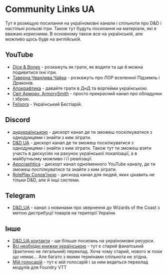 # Community Links UA
Тут я розміщую посилання на україномовні канали і спільноти про D&D і настільні рольові ігри. Також тут будуть посилання на матеріали, які я вважаю корисними. В основному також все на українській, але можливо щось буде на англійській.

## YouTube
 - [Dice & Bones](https://www.youtube.com/c/diceandbonesdnd) - розкажуть як грати, як водити та ще й можна подивитися їхні ігри.
 - [Таверна Чванлива Чайка](https://www.youtube.com/c/%D0%A2%D0%B0%D0%B2%D0%B5%D1%80%D0%BD%D0%B0%D0%A7%D0%B2%D0%B0%D0%BD%D0%BB%D0%B8%D0%B2%D0%B0%D0%A7%D0%B0%D0%B9%D0%BA%D0%B0) - розкажуть про ЛОР вселенної Підземль і Драконів.
 - [Апокрафтика](https://www.youtube.com/c/Apocraphtica) - давайте грати в ДнД та воргейми українською.
 - [Світ Армору. ArmorySmith](https://www.youtube.com/channel/UCCwXuHJVD-OOy9miSq2YZBg) - просто прекрасний канал про обладунки і зброю.
 - [Felixora](https://www.youtube.com/channel/UCegFkV8LDuV-b8E1DxaXF9g) - Український Бестіарій.

## Discord
 - [дндукраїнською](https://discord.gg/YQNPWQPHKE) - дискорт канал де ти зможеш поскілкуватися з однодумцями і знайти з ким зіграти.
 - [D&D UA](https://discord.gg/svTtRGFuQJ) - дискорт канал де ти зможеш поскілкуватися з однодумцями і знайти з ким зіграти. Також тут ти зможеш взяти участь в дискусіях на рахунок української локалізації, а в майбутньому можливо і її реалізації.
 - [Apocraphtica](https://discord.gg/uhbEN52WWn) - дискорт канал одноіменного YouTube каналу, де ти зможеш поспілкуватися та знайти з ким зіграти.
 - [RolePlay Солов'їною](https://discord.gg/pMTtejFJJv) - дискорд канал для людей, яких цікавить не тільки D&D, але й інші системи.

## Telegram
 - [D&D_UA](https://t.me/dnd_ukraine) - канал з новинами про звернення до Wizards of the Coast з метою дистрибуції товарів на території України.

## Інше
 - [D&D_UA контакти](https://telegra.ph/Ukrainsk%D1%96-rolov%D1%96-sp%D1%96lnoti-j-ne-t%D1%96lki-05-17) - ще більше посилань на україномовні ресурси.
 - [Всі необхідні книжки українською](https://www.dropbox.com/sh/jz0kuuyw5kfi37o/AAActEOXlejZOwsh9krA-gmBa?dl=0) - тут є старий фанатський (фактично не легальний) переклад. Хоча чому старий, нового ж поки що немає... Але багато з якими термінами спільнота не згідна.
 - [Мій голосарій](https://docs.google.com/spreadsheets/d/1OOY6HmanTmcQId_sroPn5PoPKIw-hz5rPllHMyVlo94/edit?usp=sharing) - тут є мій голосарій і за ним ведеться переклад модулів для Foundry VTT
